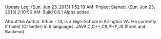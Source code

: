 Update Log:
(Sun. Jun 23, 2013) 1:52:19 AM: Project Started.
(Sun. Jun 23, 2013) 2:10:50 AM: Build 0.0.1 Alpha added.

About the Author:
Ethan - 14, is a High-School in Arlington VA.
He currently if fluent (Or better) in 6 languages:
JAVA,C,C++,C#,PHP,JS (Front and Backend). 
